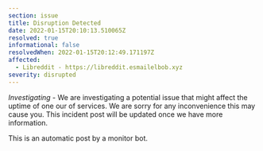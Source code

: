 ```yaml
---
section: issue
title: Disruption Detected
date: 2022-01-15T20:10:13.510065Z
resolved: true
informational: false
resolvedWhen: 2022-01-15T20:12:49.171197Z
affected:
  - Libreddit - https://libreddit.esmailelbob.xyz
severity: disrupted
---
```

*Investigating* - We are investigating a potential issue that might affect the uptime of one our of services. We are sorry for any inconvenience this may cause you. This incident post will be updated once we have more information.

This is an automatic post by a monitor bot.
        